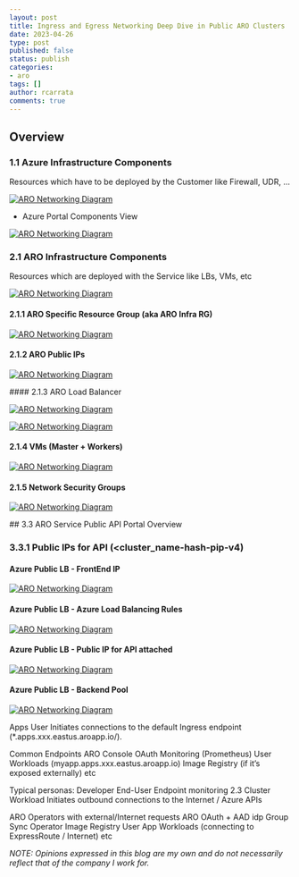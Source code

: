 ```yaml
---
layout: post
title: Ingress and Egress Networking Deep Dive in Public ARO Clusters
date: 2023-04-26
type: post
published: false
status: publish
categories:
- aro
tags: []
author: rcarrata
comments: true
---
```


## Overview


### 1.1 Azure Infrastructure Components

Resources which have to be deployed by the Customer like Firewall, UDR, ...

[![](/images/aro-networking1.png "ARO Networking Diagram")]({{site.url}}/images/aro-networking1.png)

* Azure Portal Components View

[![](/images/aro-networking2.png "ARO Networking Diagram")]({{site.url}}/images/aro-networking2.png)

### 2.1 ARO Infrastructure Components

Resources which are deployed with the Service like LBs, VMs, etc

[![](/images/aro-networking3.png "ARO Networking Diagram")]({{site.url}}/images/aro-networking3.png)

#### 2.1.1 ARO Specific Resource Group (aka ARO Infra RG)

[![](/images/aro-networking4.png "ARO Networking Diagram")]({{site.url}}/images/aro-networking4.png)

#### 2.1.2 ARO Public IPs

[![](/images/aro-networking5.png "ARO Networking Diagram")]({{site.url}}/images/aro-networking5.png)

#### 2.1.3 ARO Load Balancer

[![](/images/aro-networking6.png "ARO Networking Diagram")]({{site.url}}/images/aro-networking6.png)

[![](/images/aro-networking7.png "ARO Networking Diagram")]({{site.url}}/images/aro-networking7.png)

#### 2.1.4 VMs (Master + Workers)

[![](/images/aro-networking8.png "ARO Networking Diagram")]({{site.url}}/images/aro-networking8.png)

#### 2.1.5 Network Security Groups

[![](/images/aro-networking13.png "ARO Networking Diagram")]({{site.url}}/images/aro-networking13.png)

## 3.3 ARO Service Public API Portal Overview

### 3.3.1 Public IPs for API (<cluster_name-hash-pip-v4)

#### Azure Public LB - FrontEnd IP

[![](/images/aro-networking9.png "ARO Networking Diagram")]({{site.url}}/images/aro-networking9.png)

#### Azure Public LB - Azure Load Balancing Rules

[![](/images/aro-networking10.png "ARO Networking Diagram")]({{site.url}}/images/aro-networking10.png)

#### Azure Public LB - Public IP for API attached

[![](/images/aro-networking11.png "ARO Networking Diagram")]({{site.url}}/images/aro-networking11.png)

#### Azure Public LB - Backend Pool

[![](/images/aro-networking12.png "ARO Networking Diagram")]({{site.url}}/images/aro-networking12.png)

Apps User
Initiates connections to the default Ingress endpoint (*.apps.xxx.eastus.aroapp.io/).

Common Endpoints
ARO Console
OAuth 
Monitoring (Prometheus) 
User Workloads (myapp.apps.xxx.eastus.aroapp.io) 
Image Registry (if it’s exposed externally)
etc

Typical personas:
Developer
End-User
Endpoint monitoring
2.3 Cluster Workload
Initiates outbound connections to the Internet / Azure APIs

ARO Operators with external/Internet requests
ARO OAuth + AAD idp
Group Sync Operator
Image Registry
User App Workloads (connecting to ExpressRoute / Internet)
etc  


*NOTE: Opinions expressed in this blog are my own and do not necessarily reflect that of the company I work for.*